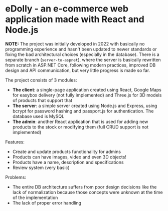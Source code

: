 # eDolly - an e-commerce web application made with React and Node.js

**NOTE:** The project was initially developed in 2022 with basically no programming experience and hasn't been updated to newer standards or fixing the bad architectural choices (especially in the database). There is a separate branch (`server-to-aspnet`), where the server is basically rewritten from scratch in ASP.NET Core, following modern practices, improved DB design and API communication, but very little progress is made so far.

The project consists of 3 modules:

-   **The client**: a single-page application created using React, Google Maps for easybox delivery (not fully implemented) and Three.js for 3D models of products that support that
-   **The server**: a simple server created using Node.js and Express, using bcrypt for password hashing and passport.js for authentication. The database used is MySQL
-   **The admin**: another React application that is used for adding new products to the stock or modifying them (full CRUD support is not implemented)

Features:

-   Create and update products functionality for admins
-   Products can have images, video and even 3D objects!
-   Products have a name, description and specifications
-   Review system (very basic)

Problems:

-   The entire DB architecture suffers from poor design decisions like the lack of normalization because those concepts were unknown at the time of the implementation
-   The lack of proper error handling
